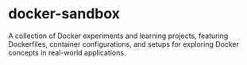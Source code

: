 # docker-sandbox
A collection of Docker experiments and learning projects, featuring Dockerfiles, container configurations, and setups for exploring Docker concepts in real-world applications.
